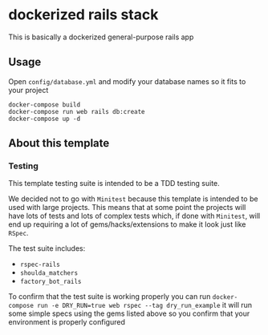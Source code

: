 # dockerized rails stack
This is basically a dockerized general-purpose rails app

## Usage
Open `config/database.yml` and modify your database names so it fits to your project

```
docker-compose build
docker-compose run web rails db:create
docker-compose up -d
```
## About this template
### Testing
This template testing suite is intended to be a TDD testing suite.

We decided not to go with `Minitest` because this template is intended to be used with large projects. This means that at some point the projects will have lots of tests and lots of complex tests which, if done with `Minitest`, will end up requiring a lot of gems/hacks/extensions to make it look just like `RSpec`.

The test suite includes:
* `rspec-rails`
* `shoulda_matchers`
* `factory_bot_rails`

To confirm that the test suite is working properly you can run `docker-compose run -e DRY_RUN=true web rspec --tag dry_run_example` it will run some simple specs using the gems listed above so you confirm that your environment is properly configured
